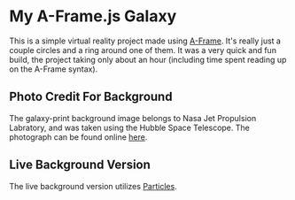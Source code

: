 # My A-Frame.js Galaxy

This is a simple virtual reality project made using [A-Frame](http://aframe.io).  It's really just a couple circles and a ring around one of them.  It was a very quick and fun build, the project taking only about an hour (including time spent reading up on the A-Frame syntax).

## Photo Credit For Background
The galaxy-print background image belongs to Nasa Jet Propulsion Labratory, and was taken using the Hubble Space Telescope.
The photograph can be found online [here](http://www.jpl.nasa.gov/spaceimages/details.php?id=PIA12348).

## Live Background Version
The live background version utilizes [Particles](https://github.com/VincentGarreau/particles.js/).
